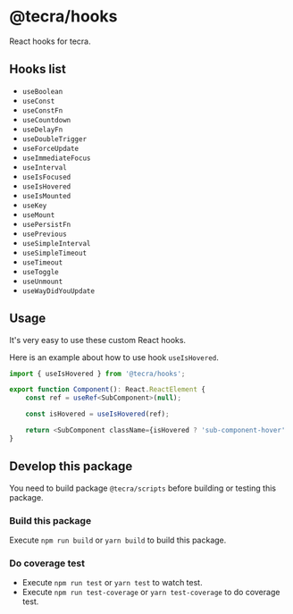 # @tecra/hooks

React hooks for tecra.

## Hooks list

- `useBoolean`
- `useConst`
- `useConstFn`
- `useCountdown`
- `useDelayFn`
- `useDoubleTrigger`
- `useForceUpdate`
- `useImmediateFocus`
- `useInterval`
- `useIsFocused`
- `useIsHovered`
- `useIsMounted`
- `useKey`
- `useMount`
- `usePersistFn`
- `usePrevious`
- `useSimpleInterval`
- `useSimpleTimeout`
- `useTimeout`
- `useToggle`
- `useUnmount`
- `useWayDidYouUpdate`

## Usage

It's very easy to use these custom React hooks.

Here is an example about how to use hook `useIsHovered`.

```ts
import { useIsHovered } from '@tecra/hooks';

export function Component(): React.ReactElement {
    const ref = useRef<SubComponent>(null);

    const isHovered = useIsHovered(ref);

    return <SubComponent className={isHovered ? 'sub-component-hover' : 'sub-component'} ref={ref} />;
}
```

## Develop this package

You need to build package `@tecra/scripts` before building or testing this package.

### Build this package

Execute `npm run build` or `yarn build` to build this package.

### Do coverage test

- Execute `npm run test` or `yarn test` to watch test.
- Execute `npm run test-coverage` or `yarn test-coverage` to do coverage test.
